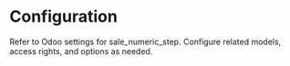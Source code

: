 # Configuration

Refer to Odoo settings for sale_numeric_step. Configure related models, access rights, and options as needed.
